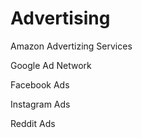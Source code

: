# Advertising

Amazon Advertizing Services

Google Ad Network

Facebook Ads

Instagram Ads

Reddit Ads
